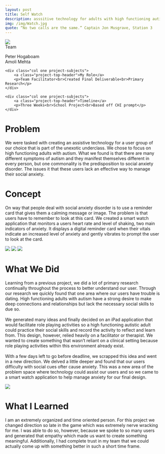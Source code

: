 ```yaml
---
layout: post
title: Self Watch
description: asssitive technology for adults with high functioning autism
img: /img/Watch.jpg
quote: “No two calls are the same.” Captain Jon Musgrave, Station 3
---
```

<div class="img_row">
	<img class="col three" src="{{ site.baseurl }}/img/firefighter_banner.jpg"/>
</div>

<div class="post-content">
	<div class="col one project-subjects">
		<a class="project-top-header">Team</a>
		<p>Peter Hogaboam<br>Amoli Mehta</p>
	</div>
	
	<div class="col one project-subjects">
		<a class="project-top-header">My Role</a>
		<p>Team Facilitator<br>Created Final Deliverable<br>Primary Research</p>
	</div>
	
	<div class="col one project-subjects">
		<a class="project-top-header">Timeline</a>
		<p>Three Weeks<br>School Project<br>Based off CHI prompt</p>
	</div>
</div>

<div class="post-content col three">
	<h1 class="project-description-title">Problem</h1>
	<p>We were tasked with creating an assistive technology for a user group of our choice that is part of the unexotic underclass. We chose to focus on high functioning adults with autism. What we found is that there are many different symptoms of autism and they manifest themselves different in every person, but one commonality is the predisposition to social anxiety disorder. The issues it that these users lack an effective way to manage their social anxiety.</p>
</div>

<div class="post-content col three">
	<h1 class="project-description-title">Concept</h1>
	<p> On way that people deal with social anxiety disorder is to use a reminder card that gives them a calming message or image. The problem is that users have to remember to look at this card. We created a smart watch application that monitors a users heart rate and level of shaking, two main indicators of anxiety. It displays a digital reminder card when their vitals indicate an increased level of anxiety and gently vibrates to prompt the user to look at the card.</p>
</div>

<div class="post-content">
	<img class="col one testing" src="{{ site.baseurl }}/img/2smartwatch.jpg"/>
	<img class="col one" src="{{ site.baseurl }}/img/1smartwatch.jpg"/>
	<img class="col one" src="{{ site.baseurl }}/img/3smartwatch.jpg"/>
</div>

<div class="post-content col three">
	<h1 class="project-description-title">What We Did</h1>
	<p>Learning from a previous project, we did a lot of primary research continually throughout the process to better understand our user. Through our research we quickly found that one area where our users have trouble is dating. High functioning adults with autism have a strong desire to make deep connections and relationships but lack the necessary social skills to due so.<br><br>We generated many ideas and finally decided on an iPad application that would facilitate role playing activities so a high functioning autistic adult could practice their social skills and record the activity to reflect and learn from. This design, however, relied heavily on a facilitator or therapist. We wanted to create something that wasn’t reliant on a clinical setting because role playing activities within this environment already exist.<br><br>With a few days left to go before deadline, we scrapped this idea and went in a new direction. We delved a little deeper and found that our users difficulty with social cues ofter cause anxiety. This was a new area of the problem space where technology could assist our users and so we came to a smart watch application to help manage anxiety for our final design.</p>
</div>


<div class="post-content">
	<img class="col one" src="{{ site.baseurl }}/img/me_whiteboard.jpg"/>
	<h1 class="project-description-title col one">What I Learned</h1>
	<p>I am an extremely organized and time oriented person. For this project we changed direction so late in the game which was extremely nerve wracking for me. I was able to do so, however, because we spoke to so many users and generated that empathy which made us want to create something meaningful. Additionally, I had complete trust in my team that we could actually come up with something better in such a short time frame.</p>
</div>




	



